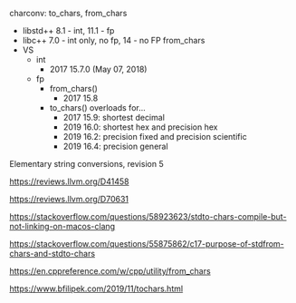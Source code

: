 charconv: to_chars, from_chars  
* libstd++ 8.1 - int, 11.1 - fp
* libc++ 7.0 - int only, no fp, 14 - no FP from_chars
* VS
  * int
    * 2017 15.7.0 (May 07, 2018)
  * fp
    * from_chars()
      * 2017 15.8
    * to_chars() overloads for...
      * 2017 15.9: shortest decimal
      * 2019 16.0: shortest hex and precision hex
      * 2019 16.2: precision fixed and precision scientific  
      * 2019 16.4: precision general

Elementary string conversions, revision 5

https://reviews.llvm.org/D41458

https://reviews.llvm.org/D70631

https://stackoverflow.com/questions/58923623/stdto-chars-compile-but-not-linking-on-macos-clang

https://stackoverflow.com/questions/55875862/c17-purpose-of-stdfrom-chars-and-stdto-chars

https://en.cppreference.com/w/cpp/utility/from_chars

https://www.bfilipek.com/2019/11/tochars.html
